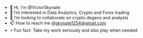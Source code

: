 - 👋 Hi, I’m @VictorSkynate
- 👀 I’m interested in Data Analytics, Crypto and Forex trading 
- 💞️ I’m looking to collaborate on crypto degens and analysts
- 📫 How to reach me @skynate1254@gmail.com
- ⚡ Fun fact: Take my work seriously and also play when needed.

<!---
VictorSkynate/VictorSkynate is a ✨ special ✨ repository because its `README.md` (this file) appears on your GitHub profile.
You can click the Preview link to take a look at your changes.
--->
